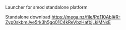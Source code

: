 Launcher for smod standalone platform

Standalone download
 https://mega.nz/file/Pd110AbI#R-Zyp0skbmJye5rk3h5gq01C4kReVbzHafbjLkiMNxE
